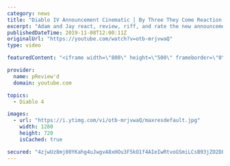```yaml
---
category: news
title: "Diablo IV Announcement Cinematic | By Three They Come Reaction / Review / Rating"
excerpt: "Adam and Jay react, review, riff, and rate the new announcement cinematic everyone wanted to see last year at Blizzcon, Diablo IV 'By Three They Come'."
publishedDateTime: 2019-11-08T12:00:11Z
originalUrl: "https://youtube.com/watch?v=otb-mrjvwaQ"
type: video

featuredContent: "<iframe width=\"800\" height=\"500\" frameborder=\"0\" src=\"https://www.youtube.com/embed/otb-mrjvwaQ\" allow=\"accelerometer; autoplay; encrypted-media; gyroscope; picture-in-picture\" allowfullscreen></iframe>"

provider:
  name: pReview'd
  domain: youtube.com

topics:
  - Diablo 4

images:
  - url: "https://i.ytimg.com/vi/otb-mrjvwaQ/maxresdefault.jpg"
    width: 1280
    height: 720
    isCached: true

secured: "4zjwUz8mj00YKahg4uJwgvA8xHOu3F5kO1f4AIeIwRtvoGSmiLCsB93jZO2DLJrJMgtwwoTtt4JFd1gvXJdpYBYybMTVTDUCW1psGxI+wopR/GX7a0zTKOFU+4vc7RvnueBWoAcGIaSCzY6uM1DqdBxTbj3NncU/2xHZZCBIYi1H4Bp9BlVDYYzVc9A97XHZndEX/82ltRHsNFj8brnPPjA4RfSjWt5sdKBrJRfQ/0jVWzfUW+Cyn4mzKRaJ4yGAlo4C33u/H2WEfyVRdwfAqSbM78+O4thHz5wWcMO+D5z58WjTVhHPZA+edtvM42t9p1Hb0IGRUl836gAfsAdDxG09yCnraGZXnqRhtazbQXcNgj1Wc9E2aPCHZzFt4brMbLTNiHL5T4cq4kdIW/dBQKz8HzbiuedsHKF6p4MhaRMptVOcJ3x7dmOmIvsGkkO8;XSPgFD2gJYE9wws+Kr9phw=="
---
```


